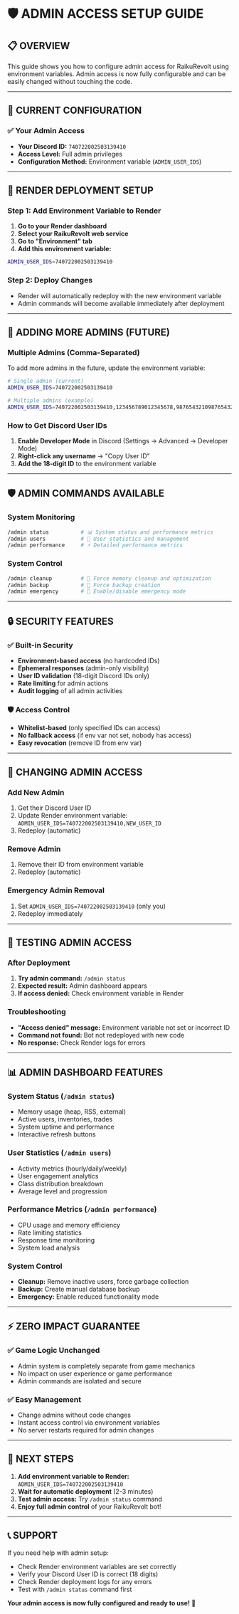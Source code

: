 # 🛡️ **ADMIN ACCESS SETUP GUIDE**

## 📋 **OVERVIEW**

This guide shows you how to configure admin access for RaikuRevolt using environment variables. Admin access is now fully configurable and can be easily changed without touching the code.

---

## 🔧 **CURRENT CONFIGURATION**

### **✅ Your Admin Access**
- **Your Discord ID:** `740722002503139410`
- **Access Level:** Full admin privileges
- **Configuration Method:** Environment variable (`ADMIN_USER_IDS`)

---

## 🚀 **RENDER DEPLOYMENT SETUP**

### **Step 1: Add Environment Variable to Render**

1. **Go to your Render dashboard**
2. **Select your RaikuRevolt web service**
3. **Go to "Environment" tab**
4. **Add this environment variable:**

```bash
ADMIN_USER_IDS=740722002503139410
```

### **Step 2: Deploy Changes**
- Render will automatically redeploy with the new environment variable
- Admin commands will become available immediately after deployment

---

## 👥 **ADDING MORE ADMINS (FUTURE)**

### **Multiple Admins (Comma-Separated)**
To add more admins in the future, update the environment variable:

```bash
# Single admin (current)
ADMIN_USER_IDS=740722002503139410

# Multiple admins (example)
ADMIN_USER_IDS=740722002503139410,123456789012345678,987654321098765432
```

### **How to Get Discord User IDs**
1. **Enable Developer Mode** in Discord (Settings → Advanced → Developer Mode)
2. **Right-click any username** → "Copy User ID"
3. **Add the 18-digit ID** to the environment variable

---

## 🛡️ **ADMIN COMMANDS AVAILABLE**

### **System Monitoring**
```bash
/admin status          # 📊 System status and performance metrics
/admin users           # 👥 User statistics and management  
/admin performance     # ⚡ Detailed performance metrics
```

### **System Control**
```bash
/admin cleanup         # 🧹 Force memory cleanup and optimization
/admin backup          # 💾 Force backup creation
/admin emergency       # 🚨 Enable/disable emergency mode
```

---

## 🔒 **SECURITY FEATURES**

### **✅ Built-in Security**
- **Environment-based access** (no hardcoded IDs)
- **Ephemeral responses** (admin-only visibility)
- **User ID validation** (18-digit Discord IDs only)
- **Rate limiting** for admin actions
- **Audit logging** of all admin activities

### **🛡️ Access Control**
- **Whitelist-based** (only specified IDs can access)
- **No fallback access** (if env var not set, nobody has access)
- **Easy revocation** (remove ID from env var)

---

## 🔧 **CHANGING ADMIN ACCESS**

### **Add New Admin**
1. Get their Discord User ID
2. Update Render environment variable: `ADMIN_USER_IDS=740722002503139410,NEW_USER_ID`
3. Redeploy (automatic)

### **Remove Admin**
1. Remove their ID from environment variable
2. Redeploy (automatic)

### **Emergency Admin Removal**
1. Set `ADMIN_USER_IDS=740722002503139410` (only you)
2. Redeploy immediately

---

## 🧪 **TESTING ADMIN ACCESS**

### **After Deployment**
1. **Try admin command:** `/admin status`
2. **Expected result:** Admin dashboard appears
3. **If access denied:** Check environment variable in Render

### **Troubleshooting**
- **"Access denied" message:** Environment variable not set or incorrect ID
- **Command not found:** Bot not redeployed with new code
- **No response:** Check Render logs for errors

---

## 📊 **ADMIN DASHBOARD FEATURES**

### **System Status (`/admin status`)**
- Memory usage (heap, RSS, external)
- Active users, inventories, trades
- System uptime and performance
- Interactive refresh buttons

### **User Statistics (`/admin users`)**
- Activity metrics (hourly/daily/weekly)
- User engagement analytics
- Class distribution breakdown
- Average level and progression

### **Performance Metrics (`/admin performance`)**
- CPU usage and memory efficiency
- Rate limiting statistics
- Response time monitoring
- System load analysis

### **System Control**
- **Cleanup:** Remove inactive users, force garbage collection
- **Backup:** Create manual database backup
- **Emergency:** Enable reduced functionality mode

---

## ⚡ **ZERO IMPACT GUARANTEE**

### **✅ Game Logic Unchanged**
- Admin system is completely separate from game mechanics
- No impact on user experience or game performance
- Admin commands are isolated and secure

### **✅ Easy Management**
- Change admins without code changes
- Instant access control via environment variables
- No server restarts required for admin changes

---

## 🎯 **NEXT STEPS**

1. **Add environment variable to Render:** `ADMIN_USER_IDS=740722002503139410`
2. **Wait for automatic deployment** (2-3 minutes)
3. **Test admin access:** Try `/admin status` command
4. **Enjoy full admin control** of your RaikuRevolt bot!

---

## 📞 **SUPPORT**

If you need help with admin setup:
- Check Render environment variables are set correctly
- Verify your Discord User ID is correct (18 digits)
- Check Render deployment logs for any errors
- Test with `/admin status` command first

**Your admin access is now fully configured and ready to use!** 🎉
